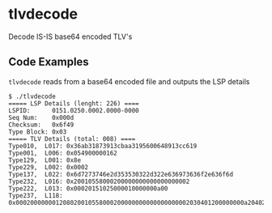 # tlvdecode
Decode IS-IS base64 encoded TLV's

## Code Examples

`tlvdecode` reads from a base64 encoded file and outputs the LSP details

```console
$ ./tlvdecode 
===== LSP Details (lenght: 226) ====
LSPID:      0151.0250.0002.0000-0000
Seq Num:    0x000d
Checksum:   0x6f49
Type Block: 0x03
===== TLV Details (total: 008) ====
Type010,  L017: 0x36ab31873913cbaa3195600648913cc619
Type001,  L006: 0x054900000162
Type129,  L001: 0x8e
Type229,  L002: 0x0002
Type137,  L022: 0x6d7273746e2d353530322d322e636973636f2e636f6d
Type232,  L016: 0x20010558000200000000000000000002
Type222,  L013: 0x00020151025000010000000a00
Type237,  L118: 0x000200000001208020010558000200000000000000000002030401200000000a204020010f0000ba0000030401000000000a204020010f0000bb0000030401000000000a204020010f0000bc0000030401000000fde8204020010f0000bd0000030401000000fde8204020010f0000be000003040100
```
